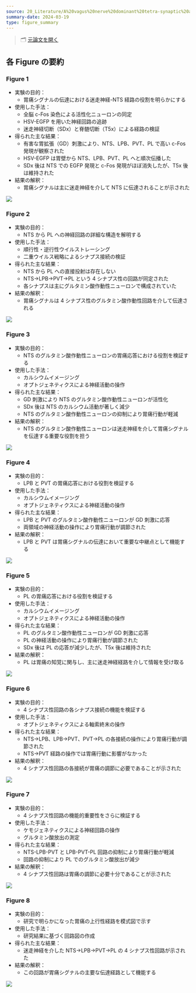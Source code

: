 ```yaml
---
source: 20_Literature/A%20vagus%20nerve%20dominant%20tetra-synaptic%20ascending%20pathway%20for%20gastric%20pain%20processing%20-%20Nature%20Communications.md
summary-date: 2024-03-19
type: figure_summary
---
```


> 🗂 [元論文を開く](../papers/A%20vagus%20nerve%20dominant%20tetra-synaptic%20ascending%20pathway%20for%20gastric%20pain%20processing%20-%20Nature%20Communications.md)

## 各 Figure の要約

### Figure 1

- 実験の目的：
  - 胃痛シグナルの伝達における迷走神経-NTS 経路の役割を明らかにする
- 使用した手法：
  - 全脳 c-Fos 染色による活性化ニューロンの同定
  - HSV-EGFP を用いた神経回路の追跡
  - 迷走神経切断（SDx）と脊髄切断（T5x）による経路の検証
- 得られた主な結果：
  - 有害な胃拡張（GD）刺激により、NTS、LPB、PVT、PL で高い c-Fos 発現が観察された
  - HSV-EGFP は胃壁から NTS、LPB、PVT、PL へと順次伝播した
  - SDx 後は NTS での EGFP 発現と c-Fos 発現がほぼ消失したが、T5x 後は維持された
- 結果の解釈：
  - 胃痛シグナルは主に迷走神経を介して NTS に伝達されることが示された

![](https://media.springernature.com/lw685/springer-static/image/art%3A10.1038%2Fs41467-024-54056-w/MediaObjects/41467_2024_54056_Fig1_HTML.png?as=webp)

### Figure 2

- 実験の目的：
  - NTS から PL への神経回路の詳細な構造を解明する
- 使用した手法：
  - 順行性・逆行性ウイルストレーシング
  - 二重ウイルス戦略によるシナプス接続の検証
- 得られた主な結果：
  - NTS から PL への直接投射は存在しない
  - NTS→LPB→PVT→PL という 4 シナプス性の回路が同定された
  - 各シナプスは主にグルタミン酸作動性ニューロンで構成されていた
- 結果の解釈：
  - 胃痛シグナルは 4 シナプス性のグルタミン酸作動性回路を介して伝達される

![](https://media.springernature.com/lw685/springer-static/image/art%3A10.1038%2Fs41467-024-54056-w/MediaObjects/41467_2024_54056_Fig2_HTML.png?as=webp)

### Figure 3

- 実験の目的：
  - NTS のグルタミン酸作動性ニューロンの胃痛応答における役割を検証する
- 使用した手法：
  - カルシウムイメージング
  - オプトジェネティクスによる神経活動の操作
- 得られた主な結果：
  - GD 刺激により NTS のグルタミン酸作動性ニューロンが活性化
  - SDx 後は NTS のカルシウム活動が著しく減少
  - NTS のグルタミン酸作動性ニューロンの抑制により胃痛行動が軽減
- 結果の解釈：
  - NTS のグルタミン酸作動性ニューロンは迷走神経を介して胃痛シグナルを伝達する重要な役割を担う

![](https://media.springernature.com/lw685/springer-static/image/art%3A10.1038%2Fs41467-024-54056-w/MediaObjects/41467_2024_54056_Fig3_HTML.png?as=webp)

### Figure 4

- 実験の目的：
  - LPB と PVT の胃痛応答における役割を検証する
- 使用した手法：
  - カルシウムイメージング
  - オプトジェネティクスによる神経活動の操作
- 得られた主な結果：
  - LPB と PVT のグルタミン酸作動性ニューロンが GD 刺激に応答
  - 両領域の神経活動の操作により胃痛行動が調節された
- 結果の解釈：
  - LPB と PVT は胃痛シグナルの伝達において重要な中継点として機能する

![](https://media.springernature.com/lw685/springer-static/image/art%3A10.1038%2Fs41467-024-54056-w/MediaObjects/41467_2024_54056_Fig4_HTML.png?as=webp)

### Figure 5

- 実験の目的：
  - PL の胃痛応答における役割を検証する
- 使用した手法：
  - カルシウムイメージング
  - オプトジェネティクスによる神経活動の操作
- 得られた主な結果：
  - PL のグルタミン酸作動性ニューロンが GD 刺激に応答
  - PL の神経活動の操作により胃痛行動が調節された
  - SDx 後は PL の応答が減少したが、T5x 後は維持された
- 結果の解釈：
  - PL は胃痛の知覚に関与し、主に迷走神経経路を介して情報を受け取る

![](https://media.springernature.com/lw685/springer-static/image/art%3A10.1038%2Fs41467-024-54056-w/MediaObjects/41467_2024_54056_Fig5_HTML.png?as=webp)

### Figure 6

- 実験の目的：
  - 4 シナプス性回路の各シナプス接続の機能を検証する
- 使用した手法：
  - オプトジェネティクスによる軸索終末の操作
- 得られた主な結果：
  - NTS→LPB、LPB→PVT、PVT→PL の各接続の操作により胃痛行動が調節された
  - NTS→PVT 経路の操作では胃痛行動に影響がなかった
- 結果の解釈：
  - 4 シナプス性回路の各接続が胃痛の調節に必要であることが示された

![](https://media.springernature.com/lw685/springer-static/image/art%3A10.1038%2Fs41467-024-54056-w/MediaObjects/41467_2024_54056_Fig6_HTML.png?as=webp)

### Figure 7

- 実験の目的：
  - 4 シナプス性回路の機能的重要性をさらに検証する
- 使用した手法：
  - ケモジェネティクスによる神経回路の操作
  - グルタミン酸放出の測定
- 得られた主な結果：
  - NTS-LPB-PVT と LPB-PVT-PL 回路の抑制により胃痛行動が軽減
  - 回路の抑制により PL でのグルタミン酸放出が減少
- 結果の解釈：
  - 4 シナプス性回路は胃痛の調節に必要十分であることが示された

![](https://media.springernature.com/lw685/springer-static/image/art%3A10.1038%2Fs41467-024-54056-w/MediaObjects/41467_2024_54056_Fig7_HTML.png?as=webp)

### Figure 8

- 実験の目的：
  - 研究で明らかになった胃痛の上行性経路を模式図で示す
- 使用した手法：
  - 研究結果に基づく回路図の作成
- 得られた主な結果：
  - 迷走神経を介した NTS→LPB→PVT→PL の 4 シナプス性回路が示された
- 結果の解釈：
  - この回路が胃痛シグナルの主要な伝達経路として機能する

![](https://media.springernature.com/lw685/springer-static/image/art%3A10.1038%2Fs41467-024-54056-w/MediaObjects/41467_2024_54056_Fig8_HTML.png?as=webp)
